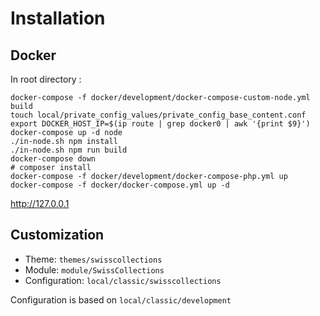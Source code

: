 # Installation
## Docker
In root directory : 
```
docker-compose -f docker/development/docker-compose-custom-node.yml build
touch local/private_config_values/private_config_base_content.conf
export DOCKER_HOST_IP=$(ip route | grep docker0 | awk '{print $9}')
docker-compose up -d node
./in-node.sh npm install
./in-node.sh npm run build
docker-compose down
# composer install
docker-compose -f docker/development/docker-compose-php.yml up
docker-compose -f docker/docker-compose.yml up -d 
```

http://127.0.0.1

## Customization 
- Theme: `themes/swisscollections`
- Module: `module/SwissCollections`
- Configuration: `local/classic/swisscollections`

Configuration is based on `local/classic/development`
